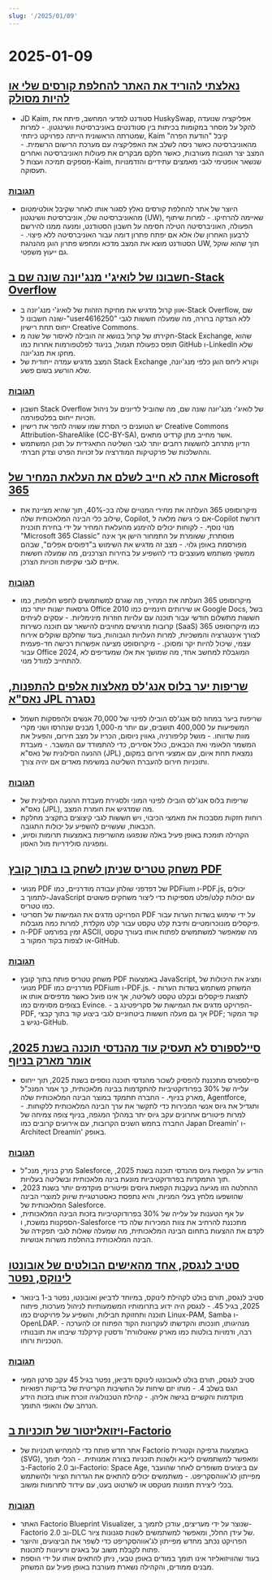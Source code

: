 ```yaml
---
slug: '/2025/01/09'
---
```


# 2025-01-09

## [נאלצתי להוריד את האתר להחלפת קורסים שלי או להיות מסולק](https://www.linkedin.com/posts/jdkaim_github-jdkaimhuskyswap-huskyswap-project-activity-7282609173316415488-1jdb)

- JD Kaim, סטודנט למדעי המחשב, פיתח את HuskySwap, אפליקציה שנועדה להקל על מסחר במקומות בכיתות בין סטודנטים באוניברסיטת וושינגטון. - למרות שמטרתה הראשונית הייתה כפרויקט כיתתי, Kaim קיבל "הודעת הפרה" מהאוניברסיטה כאשר ניסה לשלב את האפליקציה עם מערכת הרישום הרשמית. - המצב יצר תגובות מעורבות, כאשר חלקם מבקרים את פעולות האוניברסיטה ואחרים מספקים תמיכה ועצות ל-Kaim, שנשאר אופטימי לגבי מאמצים עתידיים והזדמנויות תעסוקה.

### [תגובות](https://news.ycombinator.com/item?id=42638626)

- היוצר של אתר להחלפת קורסים נאלץ לסגור אותו לאחר שקיבל אולטימטום מהאוניברסיטה שלו, אוניברסיטת וושינגטון (UW), שאיימה להרחיקו. - למרות שיתוף הפעולה, האוניברסיטה הטילה חסימה על חשבון הסטודנט, ומנעה ממנו להירשם לרבעון האחרון שלו אלא אם יפתח פתרון דומה עבור האוניברסיטה ללא פיצוי. - הסטודנט מוצא את המצב מדכא ומחפש פתרון הוגן מהנהגת UW, תוך שהוא שוקל גם ייעוץ משפטי.

## [חשבונו של לואיג'י מנג'יונה שונה שם ב-Stack Overflow](https://substack.evancarroll.com/p/the-erasure-of-luigi-mangione)

- אוון קרול מדגיש את מחיקת הזהות של לואיג'י מנג'יונה ב-Stack Overflow, שם שונה חשבונו ל-"user4616250" ללא הצדקה ברורה, מה שמעלה חששות לגבי ייחוס תחת רישיון Creative Commons.
- חקירתו של קרול בנושא זה הובילה לאיסור של שנה מ-Stack Exchange, שהוא תופס כפעולת תגמול, בניגוד לפלטפורמות אחרות כמו GitHub ו-LinkedIn שלא מחקו את מנג'יונה.
- המצב מדגיש עמדה ייחודית של Stack Exchange וקורא ליחס הוגן כלפי מנג'יונה, שלא הורשע בשום פשע.

### [תגובות](https://news.ycombinator.com/item?id=42642089)

- חשבון Stack Overflow של לואיג'י מנג'יונה שונה שם, מה שהוביל לדיונים על ניהול וזכויות ייחוס בפלטפורמה.
- יש הטוענים כי הסרת שמו עשויה להפר את רישיון Creative Commons Attribution-ShareAlike (CC-BY-SA), אשר מחייב מתן קרדיט מתאים.
- הדיון מתרחב לחששות רחבים יותר לגבי השליטה התאגידית על תוכן המשתמש וההשלכות של פרקטיקות המודרציה על זכויות הפרט וצדק חברתי.

## [אתה לא חייב לשלם את העלאת המחיר של Microsoft 365](https://www.consumer.org.nz/articles/you-don-t-have-to-pay-the-microsoft-365-price-increase)

- מיקרוסופט 365 העלתה את מחירי המנויים שלה בכ-40%, תוך שהיא מציינת את שילוב כלי הבינה המלאכותית שלה, Copilot, אם כי גישה מלאה ל-Copilot דורשת מנוי נוסף. - לקוחות יכולים להימנע מהעלאת המחיר על ידי בחירת תוכנית "Microsoft 365 Classic" מוסתרת, ששומרת על התמחור הישן אך אינה מפורסמת באופן גלוי. - מצב זה מדגיש את השימוש ב"דפוסים אפלים", שבהם ממשקי משתמש מעוצבים כדי להשפיע על בחירות הצרכנים, מה שמעלה חששות אתיים לגבי שקיפות וזכויות הצרכן.

### [תגובות](https://news.ycombinator.com/item?id=42640180)

- מיקרוסופט 365 העלתה את המחיר, מה שגרם למשתמשים לחפש חלופות, כמו גרסאות ישנות יותר כמו Office 2010 או שירותים חינמיים כמו Google Docs, בשל חששות מתשלום חודשי עבור תוכנה עם עלויות חוזרות מינימליות. - עסקים לעיתים קרובות מרגישים מחויבים להישאר עם תוכנה כשירות (SaaS) כמו מיקרוסופט 365 לצורך אינטגרציה והמשכיות, למרות העלויות הגבוהות, בעוד שחלקם שוקלים אירוח עצמי, שיכול להיות יקר ומסוכן. - מיקרוסופט מציעה אפשרות רכישה חד-פעמית עבור Office 2024, המוגבלת למחשב אחד, מה שמושך את אלו שמעדיפים לא להתחייב למודל מנוי.

## [שריפות יער בלוס אנג'לס מאלצות אלפים להתפנות, נאס"א JPL נסגרה](https://www.theregister.com/2025/01/08/los_angeles_fires_jpl/)

- שריפות ביער במחוז לוס אנג'לס הובילו לפינוי של 70,000 אנשים ולהפסקות חשמל המשפיעות על 400,000 תושבים, עם יותר מ-1,000 מבנים שנהרסו ושני מקרי מוות שדווחו. - מושל קליפורניה, גאווין ניוסום, הכריז על מצב חירום, והפעיל את המשמר הלאומי ואת הכבאים, כולל אסירים, כדי להתמודד עם המשבר. - מעבדת ההנעה הסילונית של נאס"א (JPL) נמצאת תחת איום, עם אמצעי חירום במקום, ותוכניות חירום להעברת השליטה במשימת מאדים אם יהיה צורך.

### [תגובות](https://news.ycombinator.com/item?id=42638735)

- שריפות בלוס אנג'לס הובילו לפינוי המוני ולסגירת מעבדת ההנעה הסילונית של נאס"א (JPL), מה שמדגיש את חומרת המצב.
- רוחות חזקות מסבכות את מאמצי הכיבוי, ויש חששות לגבי קיצוצים בתקציב מחלקת הכבאות, שעשויים להשפיע על יכולות התגובה.
- הקהילה תומכת באופן פעיל באלה שנפגעו מהשריפות באמצעות תרומות וסיוע, ומפגינה סולידריות מול האסון.

## [משחק טטריס שניתן לשחק בו בתוך קובץ PDF](https://th0mas.nl/downloads/pdftris.pdf)

- מנועי PDF של דפדפני שולחן עבודה מודרניים, כמו PDFium ו-PDF.js, יכולים לתמוך ב-JavaScript עם יכולות קלט/פלט מספיקות כדי ליצור משחקים פשוטים כמו טטריס.
- הפרויקט מדגים את הגמישות של תסריטי PDF על ידי שימוש בשדות הערות עבור פיקסלים מונוכרומטיים ותיבת קלט טקסט עבור קלט מקלדת, למרות כמה מגבלות.
- ה-PDF זמין בפורמט ASCII, מה שמאפשר למשתמשים לפתוח אותו בעורך טקסט או לצפות בקוד המקור ב-GitHub.

### [תגובות](https://news.ycombinator.com/item?id=42645218)

- משחק טטריס פותח בתוך קובץ PDF באמצעות JavaScript, ומציג את היכולות של מנועי PDF מודרניים כמו PDFium ו-PDF.js. - המשחק משתמש בשדות הערות לתצוגת פיקסלים ובקלט טקסט לשליטה, אך אינו פועל כאשר מדפיסים אותו או בצופים מסוימים כמו Evince. - הפרויקט מדגים את הגמישות של סקריפטינג ב-PDF, אך גם מעלה חששות ביטחוניים לגבי ביצוע קוד בתוך קבצי PDF; קוד המקור נגיש ב-GitHub.

## [סיילספורס לא תעסיק עוד מהנדסי תוכנה בשנת 2025, אומר מארק בניוף](https://www.salesforceben.com/salesforce-will-hire-no-more-software-engineers-in-2025-says-marc-benioff/)

- סיילספורס מתכננת להפסיק לשכור מהנדסי תוכנה נוספים בשנת 2025, תוך ייחוס עלייה של 30% בפרודוקטיביות להתקדמות בבינה מלאכותית, כך אמר המנכ"ל מארק בניוף. - החברה תתמקד במוצר הבינה המלאכותית שלה, Agentforce, ותגדיל את גיוס אנשי המכירות כדי לתקשר את ערך הבינה המלאכותית ללקוחות. - למרות פיטורים אחרונים עקב גיוס יתר במהלך המגפה, בניוף צופה צמיחה של החברה בחמש השנים הקרובות, עם אירועים קרובים כמו Japan Dreamin' ו-Architect Dreamin' באופק.

### [תגובות](https://news.ycombinator.com/item?id=42639417)

- מרק בניוף, מנכ"ל Salesforce, הודיע על הקפאת גיוס מהנדסי תוכנה בשנת 2025, תוך התמקדות בפרודוקטיביות מונעת בינה מלאכותית ובשליטה בעלויות.
- ההחלטה הזו מגיעה בעקבות הקפאת גיוסים ופיטורים מוקדמים יותר בשנת 2023, שהושפעו מלחץ בעלי המניות, והיא נתפסת כאסטרטגיית שיווק למוצרי הבינה המלאכותית של Salesforce.
- על אף הטענות על עלייה של 30% בפרודוקטיביות בזכות הבינה המלאכותית, הספקנות נמשכת, ו-Salesforce מתכננת להרחיב את צוות המכירות שלה כדי לקדם את ההצעות בתחום הבינה המלאכותית, מה שמעלה שאלות לגבי תפקידה של הבינה המלאכותית בהחלפת משרות אנושיות.

## [סטיב לנגסק, אחד מהאישים הבולטים של אובונטו לינוקס, נפטר](https://thenewstack.io/steve-langasek-one-of-ubuntu-linuxs-leading-lights-has-died/)

- סטיב לנגסק, תורם בולט לקהילת לינוקס, במיוחד לדביאן ואובונטו, נפטר ב-1 בינואר 2025, בגיל 45. - לנגסק היה ידוע בתרומותיו המשמעותיות לניהול מערכות, פיתוח תוכנה ותחזוקת חבילות, והשפיע על פרויקטים כמו Linux-PAM, Samba ו-OpenLDAP. - מנהיגותו, חונכותו והקדשתו לעקרונות הקוד הפתוח זכו להערכה רבה, ודמויות בולטות כמו מארק שאטלוורת' ודסטין קירקלנד שיבחו את תובנותיו הטכניות ורוחו.

### [תגובות](https://news.ycombinator.com/item?id=42639563)

- סטיב לנגסק, תורם בולט לאובונטו לינוקס ודביאן, נפטר בגיל 45 עקב סרטן המעי הגס בשלב 4. - מותו יזם שיחות על החשיבות הקריטית של בדיקות רפואיות מוקדמות והקשיים בגישה אליהן. - קהילת הטכנולוגיה זוכרת אותו בזכות הידע הנרחב שלו והאופי התומך.

## [ויזואליזטור של תוכניות ב-Factorio](https://github.com/piebro/factorio-blueprint-visualizer)

- אתר חדש פותח כדי להמחיש תוכניות של Factorio באמצעות גרפיקה וקטורית (SVG), ומאפשר למשתמשים לייבא ולשנות תוכניות בצורה אמנותית. - הכלי תומך ב-Factorio 2.0 וב-Factorio: Space Age, עם ביצועים משופרים לאחר שהועבר מפייתון לג'אווהסקריפט. - משתמשים יכולים להתאים את הגדרות הציור ולהשתמש בכלי ליצירת תמונות מטקסט או לשרטוט בעט, עם עידוד לתרומות ומשוב.

### [תגובות](https://news.ycombinator.com/item?id=42644168)

- האתר Factorio Blueprint Visualizer, שנוצר על ידי מעריצים, עודכן לתמוך ב-Factorio 2.0 וב-DLC של עידן החלל, ומאפשר למשתמשים לשנות סגנונות ציור.
- הפרויקט נכתב מחדש מפייתון לג'אווהסקריפט כדי לשפר את הביצועים, והיוצר פתוח לקבלת משוב על באגים ורעיונות לתכונות.
- בעוד שהוויזואליזר אינו תומך במודים באופן טבעי, ניתן להתאים אותו על ידי הוספת מבנים ממודים, והקהילה נשארת מעורבת באופן פעיל עם המשחק.

<head>
  <meta property="og:title" content="נאלצתי להוריד את האתר להחלפת קורסים שלי או להיות מסולק" />
  <meta property="og:type" content="website" />
  <meta property="og:image" content="https://og.cho.sh/api/og/?title=%D7%A0%D7%90%D7%9C%D7%A6%D7%AA%D7%99%20%D7%9C%D7%94%D7%95%D7%A8%D7%99%D7%93%20%D7%90%D7%AA%20%D7%94%D7%90%D7%AA%D7%A8%20%D7%9C%D7%94%D7%97%D7%9C%D7%A4%D7%AA%20%D7%A7%D7%95%D7%A8%D7%A1%D7%99%D7%9D%20%D7%A9%D7%9C%D7%99%20%D7%90%D7%95%20%D7%9C%D7%94%D7%99%D7%95%D7%AA%20%D7%9E%D7%A1%D7%95%D7%9C%D7%A7&subheading=%D7%99%D7%95%D7%9D%20%D7%97%D7%9E%D7%99%D7%A9%D7%99%2C%209%20%D7%91%D7%99%D7%A0%D7%95%D7%90%D7%A8%202025%3A%20%D7%A1%D7%99%D7%9B%D7%95%D7%9D%20%D7%97%D7%93%D7%A9%D7%95%D7%AA%20Hacker" />
</head>
